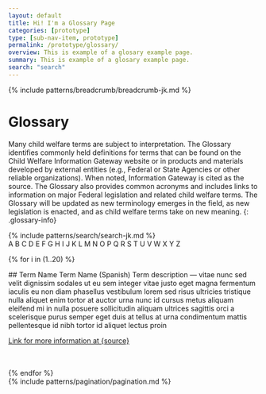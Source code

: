 ```yaml
---
layout: default
title: Hi! I'm a Glossary Page
categories: [prototype]
type: [sub-nav-item, prototype]
permalink: /prototype/glossary/
overview: This is example of a glosary example page.
summary: This is example of a glosary example page.
search: "search"
---
```

{% include patterns/breadcrumb/breadcrumb-jk.md %}
<div class="grid-container" markdown=1>

# Glossary

Many child welfare terms are subject to interpretation. The Glossary identifies commonly held definitions for terms that can be found on the Child Welfare Information Gateway website or in products and materials developed by external entities (e.g., Federal or State Agencies or other reliable organizations). When noted, Information Gateway is cited as the source. The Glossary also provides common acronyms and includes links to information on major Federal legislation and related child welfare terms. The Glossary will be updated as new terminology emerges in the field, as new legislation is enacted, and as child welfare terms take on new meaning.
{: .glossary-info}

<div markdown="1" class="glossary-search">
<div> 
{% include patterns/search/search-jk.md %}
</div>
<div><span class="current">A</span> B C D E F G H I J K L M N O P Q R S T U V W X Y Z</div>
</div>

{% for i in (1..20) %}
<div markdown="1" class="glossary-record" style="margin-bottom: 3rem;">
## Term Name <i class="fa-solid fa-pipe"></i> Term Name (Spanish)
Term description — vitae nunc sed velit dignissim sodales ut eu sem integer vitae justo eget magna fermentum iaculis eu non diam phasellus vestibulum lorem sed risus ultricies tristique nulla aliquet enim tortor at auctor urna nunc id cursus metus aliquam eleifend mi in nulla posuere sollicitudin aliquam ultrices sagittis orci a scelerisque purus semper eget duis at tellus at urna condimentum mattis pellentesque id nibh tortor id aliquet lectus proin

[Link for more information at {source}](/) <i class="fa-solid fa-arrow-up-right-from-square"></i>
</div>
{% endfor %}
<div class="glossary-paging">
{% include patterns/pagination/pagination.md %}
</div>

</div>